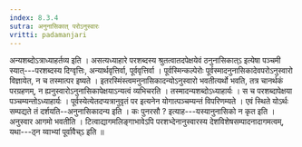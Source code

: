 ```yaml
---
index: 8.3.4
sutra: अनुनासिकात्‌ परोऽनुस्वारः
vritti: padamanjari
---
```


 अन्यशब्दोऽत्राध्याहर्तव्य इति । असत्यध्याहारे परशब्दस्य श्रुतत्वातदपेक्षयेवं ठनुनासिकात्ऽ इत्येषा पञ्चमी स्यात्---परशब्दस्य दिग्वृत्तिः, अन्यार्थवृत्तिर्वा, पूर्ववृत्तिर्वा । पूर्वस्मिन्कल्पेरोः पूर्वस्मादनुनासिकादेवपरोऽनुस्वारो विज्ञायेत, न च तस्मात्पर इष्यते । इतरस्मिंस्त्वमनुनासिकादन्योऽनुस्वारो भवतीत्यर्थो भवति, तत्र चानर्थकं परग्रहणम्, न ह्यनुस्वारोऽनुनासिकापेक्षयाऽन्यत्वं व्यभिचरति । तस्मादन्यशब्दोऽध्याहार्यः । स च परशब्दापेक्षया पञ्चम्यन्तोऽध्याहार्यः । पूर्वस्येत्येतदप्यत्रानुवृतं पर इत्यनेन योगात्पञ्चम्यन्तं विपरिणम्यते । एवं स्थिते योऽर्थः सम्पद्यते तं दर्शयति--अनुनासिकादन्य इति । कः पुनरसौ ? इत्याह---यस्यानुनासिको न कृत इति । अनुस्वार आगमो भवतीति । टित्वाद्यागमलिङ्गाभावेऽपि परशभ्देनानुस्वारस्य देशविशेषसम्पादनादागमत्वम्, यथा---ठ्न य्वाभ्यां पूर्वावैच्ऽ इति ॥